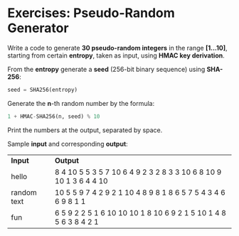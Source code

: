 # Exercises: Pseudo-Random Generator

Write a code to generate **30 pseudo-random integers** in the range **\[1...10]**, starting from certain **entropy**, taken as input, using **HMAC key derivation**.

From the **entropy** generate a **seed** (256-bit binary sequence) using **SHA-256**:

```python
seed = SHA256(entropy)
```

Generate the **n**-th random number by the formula:

```python
1 + HMAC-SHA256(n, seed) % 10
```

Print the numbers at the output, separated by space.

Sample **input** and corresponding **output**:

|             |                                                                   |
| ----------- | ----------------------------------------------------------------- |
| **Input**   | **Output**                                                        |
| hello       | 8 4 10 5 5 3 5 7 10 6 4 9 2 3 2 8 3 3 10 6 8 10 9 10 1 3 6 4 4 10 |
| random text | 10 5 5 9 7 4 2 9 2 1 10 4 8 9 8 1 8 6 5 7 5 4 3 4 6 6 9 8 1 1     |
| fun         | 6 5 9 2 2 5 1 6 10 10 10 1 8 10 6 9 2 1 5 10 1 4 8 5 6 3 8 4 2 1  |
